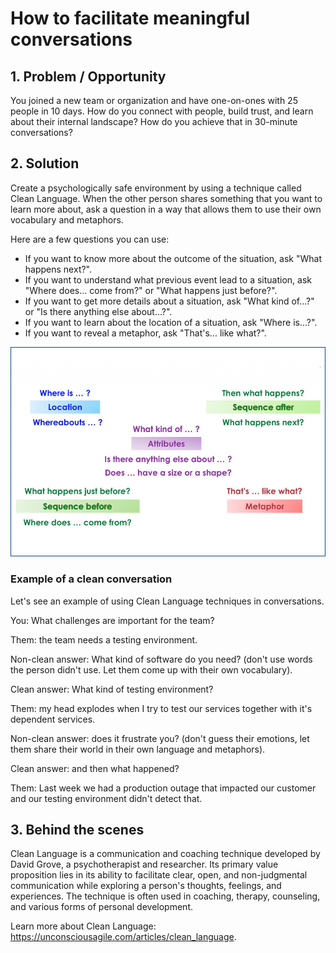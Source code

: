 # How to facilitate meaningful conversations

## 1. Problem / Opportunity
You joined a new team or organization and have one-on-ones with 25 people in 10 days. How do you connect with people, build trust, and learn about their internal landscape? How do you achieve that in 30-minute conversations?

## 2. Solution
Create a psychologically safe environment by using a technique called Clean Language. When the other person shares something that you want to learn more about, ask a question in a way that allows them to use their own vocabulary and metaphors.

Here are a few questions you can use:
* If you want to know more about the outcome of the situation, ask "What happens next?".
* If you want to understand what previous event lead to a situation, ask "Where does... come from?" or "What happens just before?".
* If you want to get more details about a situation, ask "What kind of...?" or "Is there anything else about...?".
* If you want to learn about the location of a situation, ask "Where is...?".
* If you want to reveal a metaphor, ask "That's... like what?".

![clean language questions](clean.jpg)

### Example of a clean conversation
Let's see an example of using Clean Language techniques in conversations.

You: What challenges are important for the team?

Them: the team needs a testing environment.

Non-clean answer: What kind of software do you need? (don't use words the person didn't use. Let them come up with their own vocabulary).

Clean answer: What kind of testing environment?

Them: my head explodes when I try to test our services together with it's dependent services.

Non-clean answer: does it frustrate you? (don't guess their emotions, let them share their world in their own language and metaphors).

Clean answer: and then what happened?

Them: Last week we had a production outage that impacted our customer and our testing environment didn't detect that.

## 3. Behind the scenes
Clean Language is a communication and coaching technique developed by David Grove, a psychotherapist and researcher. Its primary value proposition lies in its ability to facilitate clear, open, and non-judgmental communication while exploring a person's thoughts, feelings, and experiences. The technique is often used in coaching, therapy, counseling, and various forms of personal development.

Learn more about Clean Language: https://unconsciousagile.com/articles/clean_language.

